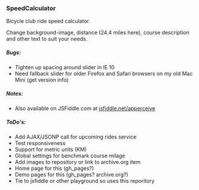 ### SpeedCalculator
Bicycle club ride speed calculator. 

Change background-image, distance (24.4 miles here), course description and other text to suit your needs.


##### Bugs:
- Tighten up spacing around slider in IE 10
- Need fallback slider for older Firefox and Safari browsers on my old Mac Mini (get version info)

##### Notes:
- Also available on JSFiddle.com at [jsfiddle.net/apperceive](http://jsfiddle.net/apperceive)

##### ToDo's:
- Add AJAX/JSONP call for upcoming rides service
- Test responsiveness
- Support for metric units (KM)
- Global settings for benchmark course milage
- Add images to repository or link to archive.org item
- Home page for this (gh_pages?)
- Demo pages for this (gh_pages? archive.org?)
- Tie to jsfiddle or other playground so uses this reporitory
